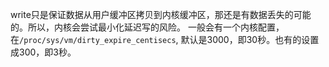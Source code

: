 write只是保证数据从用户缓冲区拷贝到内核缓冲区，那还是有数据丢失的可能的。所以，内核会尝试最小化延迟写的风险。
一般会有一个内核配置，在`/proc/sys/vm/dirty_expire_centisecs`, 默认是3000，即30秒。也有的设置成300，即3秒。

